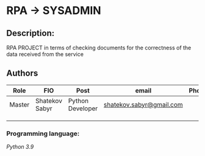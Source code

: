 # RPA -> SYSADMIN
## Description:
RPA PROJECT in terms of checking documents for the correctness of the data received from the service

## Authors

| Role   | FIO            | Post             | email                                                       | Phone |
|--------|----------------|------------------|-------------------------------------------------------------|-------|
| Master | Shatekov Sabyr | Python Developer | [shatekov.sabyr@gmail.com](mailto:shatekov.sabyr@gmail.com) |       |
|        |                |                  |                                                             |       |
|        |                |                  |                                                             |       |
|        |                |                  |                                                             |       |


### Programming language:
*Python 3.9*
